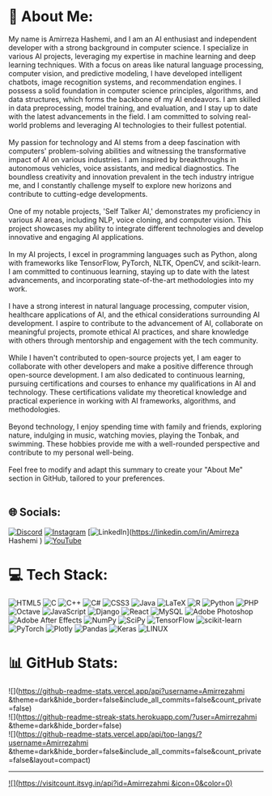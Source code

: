 # 💫 About Me:
My name is Amirreza Hashemi, and I am an AI enthusiast and independent developer with a strong background in computer science. I specialize in various AI projects, leveraging my expertise in machine learning and deep learning techniques. With a focus on areas like natural language processing, computer vision, and predictive modeling, I have developed intelligent chatbots, image recognition systems, and recommendation engines. I possess a solid foundation in computer science principles, algorithms, and data structures, which forms the backbone of my AI endeavors. I am skilled in data preprocessing, model training, and evaluation, and I stay up to date with the latest advancements in the field. I am committed to solving real-world problems and leveraging AI technologies to their fullest potential.<br><br>My passion for technology and AI stems from a deep fascination with computers' problem-solving abilities and witnessing the transformative impact of AI on various industries. I am inspired by breakthroughs in autonomous vehicles, voice assistants, and medical diagnostics. The boundless creativity and innovation prevalent in the tech industry intrigue me, and I constantly challenge myself to explore new horizons and contribute to cutting-edge developments.<br><br>One of my notable projects, 'Self Talker AI,' demonstrates my proficiency in various AI areas, including NLP, voice cloning, and computer vision. This project showcases my ability to integrate different technologies and develop innovative and engaging AI applications.<br><br>In my AI projects, I excel in programming languages such as Python, along with frameworks like TensorFlow, PyTorch, NLTK, OpenCV, and scikit-learn. I am committed to continuous learning, staying up to date with the latest advancements, and incorporating state-of-the-art methodologies into my work.<br><br>I have a strong interest in natural language processing, computer vision, healthcare applications of AI, and the ethical considerations surrounding AI development. I aspire to contribute to the advancement of AI, collaborate on meaningful projects, promote ethical AI practices, and share knowledge with others through mentorship and engagement with the tech community.<br><br>While I haven't contributed to open-source projects yet, I am eager to collaborate with other developers and make a positive difference through open-source development. I am also dedicated to continuous learning, pursuing certifications and courses to enhance my qualifications in AI and technology. These certifications validate my theoretical knowledge and practical experience in working with AI frameworks, algorithms, and methodologies.<br><br>Beyond technology, I enjoy spending time with family and friends, exploring nature, indulging in music, watching movies, playing the Tonbak, and swimming. These hobbies provide me with a well-rounded perspective and contribute to my personal well-being.<br><br>Feel free to modify and adapt this summary to create your "About Me" section in GitHub, tailored to your preferences.<br><br>


## 🌐 Socials:
[![Discord](https://img.shields.io/badge/Discord-%237289DA.svg?logo=discord&logoColor=white)](https://discord.gg/amirrezahmi#4508) [![Instagram](https://img.shields.io/badge/Instagram-%23E4405F.svg?logo=Instagram&logoColor=white)](https://instagram.com/Amirrezahashemi11 ) [![LinkedIn](https://img.shields.io/badge/LinkedIn-%230077B5.svg?logo=linkedin&logoColor=white)](https://linkedin.com/in/Amirreza Hashemi ) [![YouTube](https://img.shields.io/badge/YouTube-%23FF0000.svg?logo=YouTube&logoColor=white)](https://youtube.com/@Amirrezatech ) 

# 💻 Tech Stack:
![HTML5](https://img.shields.io/badge/html5-%23E34F26.svg?style=for-the-badge&logo=html5&logoColor=white) ![C](https://img.shields.io/badge/c-%2300599C.svg?style=for-the-badge&logo=c&logoColor=white) ![C++](https://img.shields.io/badge/c++-%2300599C.svg?style=for-the-badge&logo=c%2B%2B&logoColor=white) ![C#](https://img.shields.io/badge/c%23-%23239120.svg?style=for-the-badge&logo=c-sharp&logoColor=white) ![CSS3](https://img.shields.io/badge/css3-%231572B6.svg?style=for-the-badge&logo=css3&logoColor=white) ![Java](https://img.shields.io/badge/java-%23ED8B00.svg?style=for-the-badge&logo=java&logoColor=white) ![LaTeX](https://img.shields.io/badge/latex-%23008080.svg?style=for-the-badge&logo=latex&logoColor=white) ![R](https://img.shields.io/badge/r-%23276DC3.svg?style=for-the-badge&logo=r&logoColor=white) ![Python](https://img.shields.io/badge/python-3670A0?style=for-the-badge&logo=python&logoColor=ffdd54) ![PHP](https://img.shields.io/badge/php-%23777BB4.svg?style=for-the-badge&logo=php&logoColor=white) ![Octave](https://img.shields.io/badge/OCTAVE-darkblue?style=for-the-badge&logo=octave&logoColor=fcd683) ![JavaScript](https://img.shields.io/badge/javascript-%23323330.svg?style=for-the-badge&logo=javascript&logoColor=%23F7DF1E) ![Django](https://img.shields.io/badge/django-%23092E20.svg?style=for-the-badge&logo=django&logoColor=white) ![React](https://img.shields.io/badge/react-%2320232a.svg?style=for-the-badge&logo=react&logoColor=%2361DAFB) ![MySQL](https://img.shields.io/badge/mysql-%2300f.svg?style=for-the-badge&logo=mysql&logoColor=white) ![Adobe Photoshop](https://img.shields.io/badge/adobephotoshop-%2331A8FF.svg?style=for-the-badge&logo=adobephotoshop&logoColor=white) ![Adobe After Effects](https://img.shields.io/badge/Adobe%20After%20Effects-9999FF.svg?style=for-the-badge&logo=Adobe%20After%20Effects&logoColor=white) ![NumPy](https://img.shields.io/badge/numpy-%23013243.svg?style=for-the-badge&logo=numpy&logoColor=white) ![SciPy](https://img.shields.io/badge/SciPy-%230C55A5.svg?style=for-the-badge&logo=scipy&logoColor=%white) ![TensorFlow](https://img.shields.io/badge/TensorFlow-%23FF6F00.svg?style=for-the-badge&logo=TensorFlow&logoColor=white) ![scikit-learn](https://img.shields.io/badge/scikit--learn-%23F7931E.svg?style=for-the-badge&logo=scikit-learn&logoColor=white) ![PyTorch](https://img.shields.io/badge/PyTorch-%23EE4C2C.svg?style=for-the-badge&logo=PyTorch&logoColor=white) ![Plotly](https://img.shields.io/badge/Plotly-%233F4F75.svg?style=for-the-badge&logo=plotly&logoColor=white) ![Pandas](https://img.shields.io/badge/pandas-%23150458.svg?style=for-the-badge&logo=pandas&logoColor=white) ![Keras](https://img.shields.io/badge/Keras-%23D00000.svg?style=for-the-badge&logo=Keras&logoColor=white) ![LINUX](https://img.shields.io/badge/Linux-FCC624?style=for-the-badge&logo=linux&logoColor=black)
# 📊 GitHub Stats:
![](https://github-readme-stats.vercel.app/api?username=Amirrezahmi &theme=dark&hide_border=false&include_all_commits=false&count_private=false)<br/>
![](https://github-readme-streak-stats.herokuapp.com/?user=Amirrezahmi &theme=dark&hide_border=false)<br/>
![](https://github-readme-stats.vercel.app/api/top-langs/?username=Amirrezahmi &theme=dark&hide_border=false&include_all_commits=false&count_private=false&layout=compact)

---
[![](https://visitcount.itsvg.in/api?id=Amirrezahmi &icon=0&color=0)](https://visitcount.itsvg.in)

<!-- Proudly created with GPRM ( https://gprm.itsvg.in ) -->





